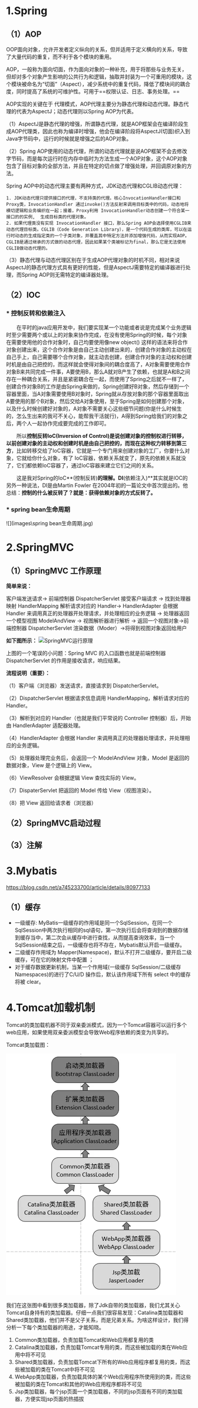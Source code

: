 # 1.Spring

## （1）AOP

OOP面向对象，允许开发者定义纵向的关系，但并适用于定义横向的关系，导致了大量代码的重复，而不利于各个模块的重用。

AOP，一般称为面向切面，作为面向对象的一种补充，用于将那些与业务无关，但却对多个对象产生影响的公共行为和逻辑，抽取并封装为一个可重用的模块，这个模块被命名为“切面”（Aspect），减少系统中的重复代码，降低了模块间的耦合度，同时提高了系统的可维护性。可用于==权限认证、日志、事务处理。==

AOP实现的关键在于 代理模式，AOP代理主要分为静态代理和动态代理。静态代理的代表为AspectJ；动态代理则以Spring AOP为代表。

（1）AspectJ是静态代理的增强，所谓静态代理，就是AOP框架会在编译阶段生成AOP代理类，因此也称为编译时增强，他会在编译阶段将AspectJ(切面)织入到Java字节码中，运行的时候就是增强之后的AOP对象。

（2）Spring AOP使用的动态代理，所谓的动态代理就是说AOP框架不会去修改字节码，而是每次运行时在内存中临时为方法生成一个AOP对象，这个AOP对象包含了目标对象的全部方法，并且在特定的切点做了增强处理，并回调原对象的方法。

Spring AOP中的动态代理主要有两种方式，JDK动态代理和CGLIB动态代理：

```
1. JDK动态代理只提供接口的代理，不支持类的代理。核心InvocationHandler接口和Proxy类，InvocationHandler 通过invoke()方法反射来调用目标类中的代码，动态地将横切逻辑和业务编织在一起；接着，Proxy利用 InvocationHandler动态创建一个符合某一接口的的实例,  生成目标类的代理对象。
2. 如果代理类没有实现 InvocationHandler 接口，那么Spring AOP会选择使用CGLIB来动态代理目标类。CGLIB（Code Generation Library），是一个代码生成的类库，可以在运行时动态的生成指定类的一个子类对象，并覆盖其中特定方法并添加增强代码，从而实现AOP。CGLIB是通过继承的方式做的动态代理，因此如果某个类被标记为final，那么它是无法使用CGLIB做动态代理的。
```

（3）静态代理与动态代理区别在于生成AOP代理对象的时机不同，相对来说AspectJ的静态代理方式具有更好的性能，但是AspectJ需要特定的编译器进行处理，而Spring AOP则无需特定的编译器处理。

## （2）IOC

### * 控制反转和依赖注入

　　在平时的java应用开发中，我们要实现某一个功能或者说是完成某个业务逻辑时至少需要两个或以上的对象来协作完成，在没有使用Spring的时候，每个对象在需要使用他的合作对象时，自己均要使用像new object() 这样的语法来将合作对象创建出来，这个合作对象是由自己主动创建出来的，创建合作对象的主动权在自己手上，自己需要哪个合作对象，就主动去创建，创建合作对象的主动权和创建时机是由自己把控的，而这样就会使得对象间的耦合度高了，A对象需要使用合作对象B来共同完成一件事，A要使用B，那么A就对B产生了依赖，也就是A和B之间存在一种耦合关系，并且是紧密耦合在一起，而使用了Spring之后就不一样了，创建合作对象B的工作是由Spring来做的，Spring创建好B对象，然后存储到一个容器里面，当A对象需要使用B对象时，Spring就从存放对象的那个容器里面取出A要使用的那个B对象，然后交给A对象使用，至于Spring是如何创建那个对象，以及什么时候创建好对象的，A对象不需要关心这些细节问题(你是什么时候生的，怎么生出来的我可不关心，能帮我干活就行)，A得到Spring给我们的对象之后，两个人一起协作完成要完成的工作即可。

　　所以**控制反转IoC(Inversion of Control)是说创建对象的控制权进行转移，以前创建对象的主动权和创建时机是由自己把控的，而现在这种权力转移到第三方**，比如转移交给了IoC容器，它就是一个专门用来创建对象的工厂，你要什么对象，它就给你什么对象，有了 IoC容器，依赖关系就变了，原先的依赖关系就没了，它们都依赖IoC容器了，通过IoC容器来建立它们之间的关系。

　　这是我对Spring的IoC**(控制反转)**的理解。DI**(依赖注入)**其实就是IOC的另外一种说法，DI是由Martin Fowler 在2004年初的一篇论文中首次提出的。他总结：**控制的什么被反转了？就是：获得依赖对象的方式反转了。**

### * spring  bean生命周期

![](images\spring bean生命周期.jpg)

# 2.SpringMVC

## **（1）SpringMVC 工作原理**

**简单来说：**

客户端发送请求-> 前端控制器 DispatcherServlet 接受客户端请求 -> 找到处理器映射 HandlerMapping 解析请求对应的 Handler-> HandlerAdapter 会根据 Handler 来调用真正的处理器开处理请求，并处理相应的业务逻辑 -> 处理器返回一个模型视图 ModelAndView -> 视图解析器进行解析 -> 返回一个视图对象->前端控制器 DispatcherServlet 渲染数据（Moder）->将得到视图对象返回给用户

**如下图所示：** ![SpringMVC运行原理](http://my-blog-to-use.oss-cn-beijing.aliyuncs.com/18-10-11/49790288.jpg)

上图的一个笔误的小问题：Spring MVC 的入口函数也就是前端控制器 DispatcherServlet 的作用是接收请求，响应结果。

**流程说明（重要）：**

（1）客户端（浏览器）发送请求，直接请求到 DispatcherServlet。

（2）DispatcherServlet 根据请求信息调用 HandlerMapping，解析请求对应的 Handler。

（3）解析到对应的 Handler（也就是我们平常说的 Controller 控制器）后，开始由 HandlerAdapter 适配器处理。

（4）HandlerAdapter 会根据 Handler 来调用真正的处理器处理请求，并处理相应的业务逻辑。

（5）处理器处理完业务后，会返回一个 ModelAndView 对象，Model 是返回的数据对象，View 是个逻辑上的 View。

（6）ViewResolver 会根据逻辑 View 查找实际的 View。

（7）DispaterServlet 把返回的 Model 传给 View（视图渲染）。

（8）把 View 返回给请求者（浏览器）

## （2）SpringMVC启动过程



## （3）注解



# 3.Mybatis

<https://blog.csdn.net/a745233700/article/details/80977133>

## （1）缓存

* 一级缓存: MyBatis一级缓存的作用域是同一个SqlSession，在同一个SqlSession中两次执行相同的sql语句，第一次执行后会将查询到的数据存储到缓存当中，第二次会从缓存中进行查找，从而提高查询效率，当一个SqlSession结束之后，一级缓存也将不存在，Mybatis默认开启一级缓存。
* 二级缓存作用域为 Mapper(Namespace)，默认不打开二级缓存，要开启二级缓存，可在它的映射文件中配置<cache/> ；
* 对于缓存数据更新机制，当某一个作用域(一级缓存 SqlSession/二级缓存Namespaces)的进行了C/U/D 操作后，默认该作用域下所有 select 中的缓存将被 clear。

# 4.Tomcat加载机制

​        Tomcat的类加载机器不同于双亲委派模式，因为一个Tomcat容器可以运行多个web应用，如果使用双亲委派模型会导致Web程序依赖的类变为共享的。

Tomcat类加载图：

![](images\Tomcat类加载.webp)

我们在这张图中看到很多类加载器，除了Jdk自带的类加载器，我们尤其关心Tomcat自身持有的类加载器。仔细一点我们很容易发现：Catalina类加载器和Shared类加载器，他们并不是父子关系，而是兄弟关系。为啥这样设计，我们得分析一下每个类加载器的用途，才能知晓。

1. Common类加载器，负责加载Tomcat和Web应用都复用的类
2. Catalina类加载器，负责加载Tomcat专用的类，而这些被加载的类在Web应用中将不可见
3. Shared类加载器，负责加载Tomcat下所有的Web应用程序都复用的类，而这些被加载的类在Tomcat中将不可见
4. WebApp类加载器，负责加载具体的某个Web应用程序所使用到的类，而这些被加载的类在Tomcat和其他的Web应用程序都将不可见
5. Jsp类加载器，每个jsp页面一个类加载器，不同的jsp页面有不同的类加载器，方便实现jsp页面的热插拔